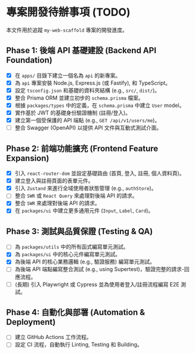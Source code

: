 # 專案開發待辦事項 (TODO)

本文件用於追蹤 `my-web-scaffold` 專案的開發進度。

## Phase 1: 後端 API 基礎建設 (Backend API Foundation)

- [x] 在 `apps/` 目錄下建立一個名為 `api` 的新專案。
- [x] 為 `api` 專案安裝 Node.js, Express.js (或 Fastify), 和 TypeScript。
- [x] 設定 `tsconfig.json` 和基礎的資料夾結構 (e.g., `src/`, `dist/`)。
- [x] 整合 Prisma ORM 並建立初步的 `schema.prisma` 檔案。
- [x] 根據 `packages/types` 中的定義，在 `schema.prisma` 中建立 `User` model。
- [x] 實作基於 JWT 的基礎身份驗證機制 (註冊/登入)。
- [x] 建立第一個受保護的 API 端點 (e.g., `GET /api/v1/users/me`)。
- [ ] 整合 Swagger (OpenAPI) 以提供 API 文件與互動式測試介面。

## Phase 2: 前端功能擴充 (Frontend Feature Expansion)

- [x] 引入 `react-router-dom` 並設定基礎路由 (首頁, 登入, 註冊, 個人資料頁)。
- [x] 建立登入與註冊頁面的表單元件。
- [x] 引入 `Zustand` 來進行全域使用者狀態管理 (e.g., `authStore`)。
- [ ] 整合 `SWR` 或 `React Query` 來處理對後端 API 的請求。
- [x] 整合 `SWR` 來處理對後端 API 的請求。
- [x] 在 `packages/ui` 中建立更多通用元件 (`Input`, `Label`, `Card`)。

## Phase 3: 測試與品質保證 (Testing & QA)

- [ ] 為 `packages/utils` 中的所有函式編寫單元測試。
- [x] 為 `packages/ui` 中的核心元件編寫單元測試。
- [x] 為後端 API 的核心業務邏輯 (e.g., 驗證服務) 編寫單元測試。
- [ ] 為後端 API 端點編寫整合測試 (e.g., using Supertest)，驗證完整的請求-回應流程。
- [ ] (長期) 引入 Playwright 或 Cypress 並為使用者登入/註冊流程編寫 E2E 測試。

## Phase 4: 自動化與部署 (Automation & Deployment)

- [ ] 建立 GitHub Actions 工作流程。
- [ ] 設定 CI 流程，自動執行 Linting, Testing 和 Building。
